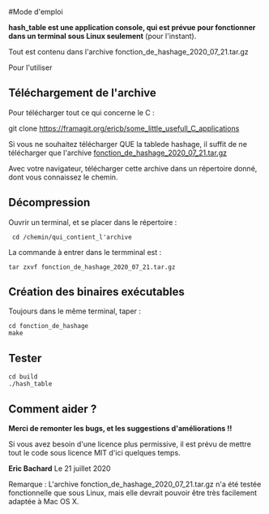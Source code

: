 #Mode d'emploi

**hash_table est une application console, qui est prévue pour fonctionner dans un terminal sous Linux seulement** (pour l'instant).


Tout est contenu dans l'archive fonction_de_hashage_2020_07_21.tar.gz

Pour l'utiliser


## Téléchargement de l'archive

Pour télécharger tout ce qui concerne le C : 

git clone https://framagit.org/ericb/some_little_usefull_C_applications

Si vous ne souhaitez télécharger QUE la tablede hashage, il suffit de ne télécharger que l'archive [fonction_de_hashage_2020_07_21.tar.gz](https://framagit.org/ericb/some_little_usefull_C_applications/-/blob/master/fonction_de_hashage/fonction_de_hashage_2020_07_21.tar.gz)

Avec votre navigateur, télécharger cette archive dans un répertoire donné, dont vous connaissez le chemin.


## Décompression

Ouvrir un terminal, et se placer dans le répertoire :

````
 cd /chemin/qui_contient_l'archive
````

La commande à entrer dans le termminal est :
````
tar zxvf fonction_de_hashage_2020_07_21.tar.gz
````

## Création des binaires exécutables 

Toujours dans le même terminal, taper :

````
cd fonction_de_hashage
make
````


## Tester

````
cd build
./hash_table
````

## Comment aider ?

**Merci de remonter les bugs, et les suggestions d'améliorations !!**

Si vous avez besoin d'une licence plus permissive, il est prévu de mettre tout le code sous licence MIT d'ici quelques temps.


**Eric Bachard**
Le 21 juillet 2020


Remarque :
L'archive fonction_de_hashage_2020_07_21.tar.gz n'a été testée fonctionnelle que sous Linux, mais elle devrait pouvoir être très facilement adaptée à Mac OS X.